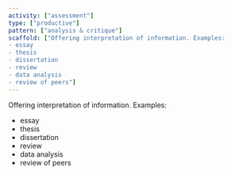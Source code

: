 ```yaml
---
activity: ["assessment"]
type: ["productive"]
pattern: ["analysis & critique"]
scaffold: ["Offering interpretation of information. Examples:
- essay
- thesis
- dissertation
- review
- data analysis
- review of peers"]
---
```


Offering interpretation of information. Examples:
- essay
- thesis
- dissertation
- review
- data analysis
- review of peers
